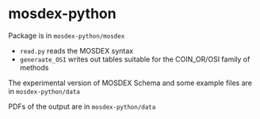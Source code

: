 # mosdex-python

Package is in `mosdex-python/mosdex`
* `read.py` reads the MOSDEX syntax
* `generaate_OSI` writes out tables suitable for the COIN_OR/OSI family of methods

The experimental version of MOSDEX Schema and some example files are in `mosdex-python/data`

PDFs of the output are in `mosdex-python/data`